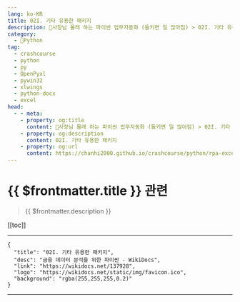 ```yaml
---
lang: ko-KR
title: 02I. 기타 유용한 패키지 
description: 🐍사장님 몰래 하는 파이썬 업무자동화 (들키면 일 많아짐) > 02I. 기타 유용한 패키지 
category:
  - 🐍Python
tag: 
  - crashcourse
  - python
  - py
  - OpenPyxl
  - pywin32
  - xlwings
  - python-docx
  - excel
head:
  - - meta:
    - property: og:title
      content: 🐍사장님 몰래 하는 파이썬 업무자동화 (들키면 일 많아짐) > 02I. 기타 유용한 패키지 
    - property: og:description
      content: 02I. 기타 유용한 패키지 
    - property: og:url
      content: https://chanhi2000.github.io/crashcourse/python/rpa-excel/02i.html
---
```


# {{ $frontmatter.title }} 관련

> {{ $frontmatter.description }}

[[toc]]

---

```component VPCard
{
  "title": "02I. 기타 유용한 패키지",
  "desc": "금융 데이터 분석을 위한 파이썬 - WikiDocs",
  "link": "https://wikidocs.net/137928",
  "logo": "https://wikidocs.net/static/img/favicon.ico",
  "background": "rgba(255,255,255,0.2)"
}
```

---

<TagLinks />
